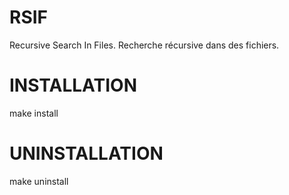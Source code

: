 # RSIF
Recursive Search In Files.
Recherche récursive dans des fichiers.

INSTALLATION
============
make install

UNINSTALLATION
==============
make uninstall
